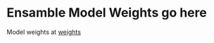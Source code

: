 # Ensamble Model Weights go here

Model weights at [weights](https://zenodo.org/records/7941660#.ZGOxUuxBzdq)